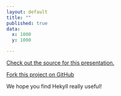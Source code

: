 ```yaml
---
layout: default
title: ""
published: true
data:
  x: 1000
  y: 1000

---
```


[Check out the source for this presentation.](https://github.com/bmcmurray/hekyll/tree/gh-pages)

[Fork this project on GitHub](https://github.com/bmcmurray/hekyll)

<div class="presenter-note">
We hope you find Hekyll really useful!
</div>

